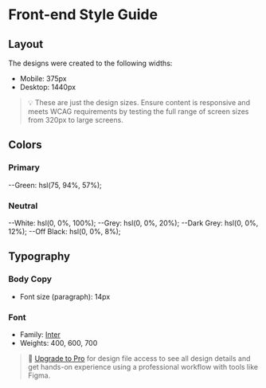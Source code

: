 # Front-end Style Guide

## Layout

The designs were created to the following widths:

- Mobile: 375px
- Desktop: 1440px

> 💡 These are just the design sizes. Ensure content is responsive and meets WCAG requirements by testing the full range of screen sizes from 320px to large screens.

## Colors

### Primary

--Green: hsl(75, 94%, 57%);

### Neutral

--White: hsl(0, 0%, 100%);
--Grey: hsl(0, 0%, 20%);
--Dark Grey: hsl(0, 0%, 12%);
--Off Black: hsl(0, 0%, 8%);

## Typography

### Body Copy

- Font size (paragraph): 14px

### Font

- Family: [Inter](https://fonts.google.com/specimen/Inter)
- Weights: 400, 600, 700

> 💎 [Upgrade to Pro](https://www.frontendmentor.io/pro?ref=style-guide) for design file access to see all design details and get hands-on experience using a professional workflow with tools like Figma.

